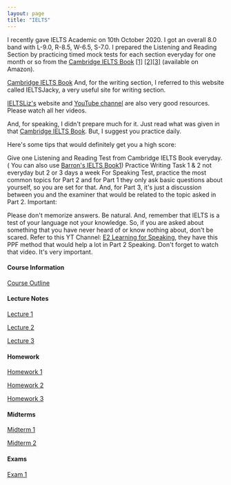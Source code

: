```yaml
---
layout: page
title: "IELTS"
---
```



I recently gave IELTS Academic on 10th October 2020. I got an overall 8.0 band with L-9.0, R-8.5, W-6.5, S-7.0. I prepared the Listening and Reading Section by practicing timed mock tests for each section everyday for one month or so from the [Cambridge IELTS Book](https://drive.google.com/drive/folders/17viEpxn-tctdVfh8XqdnfPOuEONc62lJ?usp=sharing) [[1]](https://practicepteonline.com/cambridge-ielts-1-13-tests/) [[2]](https://practicepteonline.com/official-ielts-18-test/)[[3]](https://practicepteonline.com/) (available on Amazon).

[Cambridge IELTS Book](https://drive.google.com/drive/folders/17viEpxn-tctdVfh8XqdnfPOuEONc62lJ?usp=sharing)
And, for the writing section, I referred to this website called IELTSJacky, a very useful site for writing section.

[IELTSLiz's](https://ieltsliz.com/) website and [YouTube channel](https://www.youtube.com/@ieltsliz/playlists) are also very good resources. Please watch all her videos.

And, for speaking, I didn't prepare much for it. Just read what was given in that [Cambridge IELTS Book](https://drive.google.com/drive/folders/17viEpxn-tctdVfh8XqdnfPOuEONc62lJ?usp=sharing). But, I suggest you practice daily.

Here's some tips that would definitely get you a high score:

Give one Listening and Reading Test from Cambridge IELTS Book everyday. ( You can also use [Barron's IELTS Book](https://images.static-collegedunia.com/public/college_data/images/entrance/entrance_brochure/1608285641Barron's%20IELTS.pdf)[1](https://drive.google.com/drive/folders/17viEpxn-tctdVfh8XqdnfPOuEONc62lJ?usp=sharing))
Practice Writing Task 1 & 2 not everyday but 2 or 3 days a week
For Speaking Test, practice the most common topics for Part 2 and for Part 1 they only ask basic questions about yourself, so you are set for that. And, for Part 3, it's just a discussion between you and the examiner that would be related to the topic asked in Part 2.
Important:

Please don't memorize answers.
Be natural. And, remember that IELTS is a test of your language not your knowledge. So, if you are asked about something that you have never heard of or know nothing about, don't be scared.
Refer to this YT Channel: [E2 Learning for Speaking](https://www.youtube.com/channel/UCglDIsg_Z9mE2oT9hsrbzFA), they have this PPF method that would help a lot in Part 2 Speaking. Don't forget to watch that video. It's very important.

#### Course Information

[Course Outline](/courses/quantum-mechanics/Sample_Course_Outline.pdf)

#### Lecture Notes

[Lecture 1](/courses/quantum-mechanics/Sample_Lecture_Notes.pdf)

[Lecture 2](/courses/quantum-mechanics/Sample_Lecture_Notes.pdf)

[Lecture 3](/courses/quantum-mechanics/Sample_Lecture_Notes.pdf)

#### Homework

[Homework 1](/courses/quantum-mechanics/Sample_Lecture_Notes.pdf)

[Homework 2](/courses/quantum-mechanics/Sample_Lecture_Notes.pdf)

[Homework 3](/courses/quantum-mechanics/Sample_Lecture_Notes.pdf)

#### Midterms

[Midterm 1](/courses/quantum-mechanics/Sample_Midterm.pdf)

[Midterm 2](/courses/quantum-mechanics/Sample_Midterm.pdf)

#### Exams

[Exam 1](/courses/quantum-mechanics/Sample_Exam.pdf)
